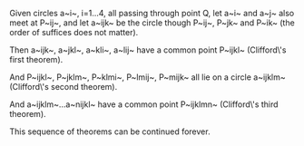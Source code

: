 Given circles a~i~, i=1...4, all passing through point Q, let a~i~ and
a~j~ also meet at P~ij~, and let a~ijk~ be the circle though P~ij~,
P~jk~ and P~ik~ (the order of suffices does not matter).

Then a~ijk~, a~jkl~, a~kli~, a~lij~ have a common point P~ijkl~
(Clifford\\'s first theorem).

And P~ijkl~, P~jklm~, P~klmi~, P~lmij~, P~mijk~ all lie on a circle
a~ijklm~ (Clifford\\'s second theorem).

And a~ijklm~...a~nijkl~ have a common point P~ijklmn~ (Clifford\\'s
third theorem).

This sequence of theorems can be continued forever.
